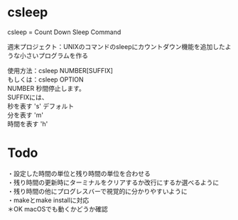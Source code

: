 # csleep
csleep = Count Down Sleep Command  

週末プロジェクト：UNIXのコマンドのsleepにカウントダウン機能を追加したような小さいプログラムを作る  
  
  
使用方法：csleep NUMBER[SUFFIX]  
もしくは：csleep OPTION  
NUMBER 秒間停止します。  
SUFFIXには、  
秒を表す 's' デフォルト  
分を表す 'm'  
時間を表す 'h'  
  
# Todo
・設定した時間の単位と残り時間の単位を合わせる  
・残り時間の更新時にターミナルをクリアするか改行にするか選べるように  
・残り時間の他にプログレスバーで視覚的に分かりやすいように  
・makeとmake installに対応  
＊OK macOSでも動くかどうか確認  


